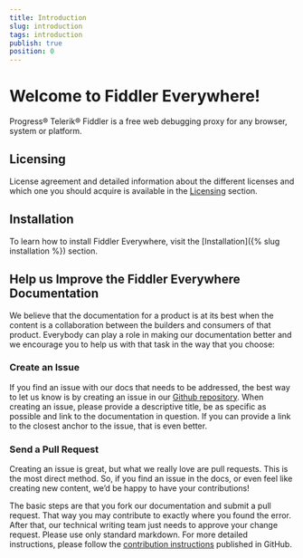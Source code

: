 ```yaml
---
title: Introduction
slug: introduction
tags: introduction
publish: true
position: 0
---
```

# Welcome to Fiddler Everywhere!
Progress® Telerik® Fiddler is a free web debugging proxy for any browser, system or platform.

## Licensing
License agreement and detailed information about the different licenses and which one you should acquire is available in the [Licensing](https://www.telerik.com/purchase/license-agreement/fiddler) section.

## Installation
To learn how to install Fiddler Everywhere, visit the [Installation]({% slug installation %}) section.

## Help us Improve the Fiddler Everywhere Documentation
We believe that the documentation for a product is at its best when the content is a collaboration between the builders and consumers of that product. Everybody can play a role in making our documentation better and we encourage you to help us with that task in the way that you choose:

### Create an Issue

If you find an issue with our docs that needs to be addressed, the best way to let us know is by creating an issue in our [Github repository](https://github.com/telerik/fiddler-everywhere-docs). When creating an issue, please provide a descriptive title, be as specific as possible and link to the documentation in question. If you can provide a link to the closest anchor to the issue, that is even better.

### Send a Pull Request

Creating an issue is great, but what we really love are pull requests. This is the most direct method. So, if you find an issue in the docs, or even feel like creating new content, we’d be happy to have your contributions! 

The basic steps are that you fork our documentation and submit a pull request. That way you may contribute to exactly where you found the error. After that, our technical writing team just needs to approve your change request. Please use only standard markdown. For more detailed instructions, please follow the [contribution instructions](https://github.com/telerik/fiddler-everywhere-docs#contributing) published in GitHub.
